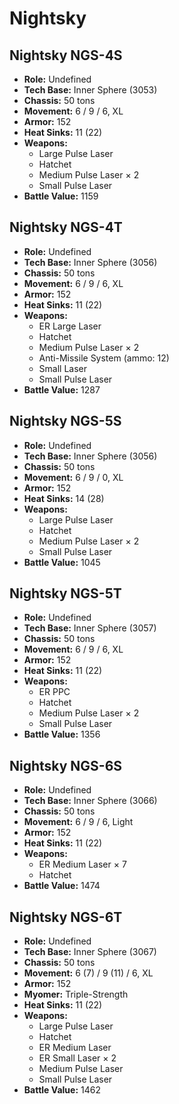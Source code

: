 # Nightsky
## Nightsky NGS-4S
- **Role:** Undefined
- **Tech Base:** Inner Sphere (3053)
- **Chassis:** 50 tons
- **Movement:** 6 / 9 / 6, XL
- **Armor:** 152
- **Heat Sinks:** 11 (22)
- **Weapons:**
  - Large Pulse Laser
  - Hatchet
  - Medium Pulse Laser × 2
  - Small Pulse Laser
- **Battle Value:** 1159

## Nightsky NGS-4T
- **Role:** Undefined
- **Tech Base:** Inner Sphere (3056)
- **Chassis:** 50 tons
- **Movement:** 6 / 9 / 6, XL
- **Armor:** 152
- **Heat Sinks:** 11 (22)
- **Weapons:**
  - ER Large Laser
  - Hatchet
  - Medium Pulse Laser × 2
  - Anti-Missile System (ammo: 12)
  - Small Laser
  - Small Pulse Laser
- **Battle Value:** 1287

## Nightsky NGS-5S
- **Role:** Undefined
- **Tech Base:** Inner Sphere (3056)
- **Chassis:** 50 tons
- **Movement:** 6 / 9 / 0, XL
- **Armor:** 152
- **Heat Sinks:** 14 (28)
- **Weapons:**
  - Large Pulse Laser
  - Hatchet
  - Medium Pulse Laser × 2
  - Small Pulse Laser
- **Battle Value:** 1045

## Nightsky NGS-5T
- **Role:** Undefined
- **Tech Base:** Inner Sphere (3057)
- **Chassis:** 50 tons
- **Movement:** 6 / 9 / 6, XL
- **Armor:** 152
- **Heat Sinks:** 11 (22)
- **Weapons:**
  - ER PPC
  - Hatchet
  - Medium Pulse Laser × 2
  - Small Pulse Laser
- **Battle Value:** 1356

## Nightsky NGS-6S
- **Role:** Undefined
- **Tech Base:** Inner Sphere (3066)
- **Chassis:** 50 tons
- **Movement:** 6 / 9 / 6, Light
- **Armor:** 152
- **Heat Sinks:** 11 (22)
- **Weapons:**
  - ER Medium Laser × 7
  - Hatchet
- **Battle Value:** 1474

## Nightsky NGS-6T
- **Role:** Undefined
- **Tech Base:** Inner Sphere (3067)
- **Chassis:** 50 tons
- **Movement:** 6 (7) / 9 (11) / 6, XL
- **Armor:** 152
- **Myomer:** Triple-Strength
- **Heat Sinks:** 11 (22)
- **Weapons:**
  - Large Pulse Laser
  - Hatchet
  - ER Medium Laser
  - ER Small Laser × 2
  - Medium Pulse Laser
  - Small Pulse Laser
- **Battle Value:** 1462

